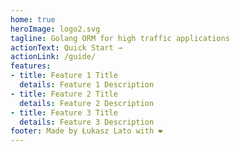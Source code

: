```yaml
---
home: true
heroImage: logo2.svg
tagline: Golang ORM for high traffic applications
actionText: Quick Start →
actionLink: /guide/
features:
- title: Feature 1 Title
  details: Feature 1 Description
- title: Feature 2 Title
  details: Feature 2 Description
- title: Feature 3 Title
  details: Feature 3 Description
footer: Made by Łukasz Lato with ❤️
---
```

